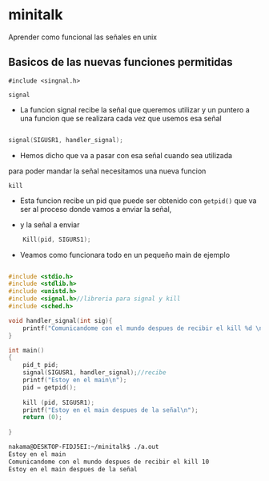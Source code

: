 # minitalk
Aprender como funcional las señales en unix

## Basicos de las nuevas funciones permitidas 

`#include <singnal.h>`

`signal`

- La funcion signal recibe la señal que queremos utilizar y un puntero a una funcion que se realizara cada vez que usemos esa señal

```c

signal(SIGUSR1, handler_signal);

```
- Hemos dicho que va a pasar con esa señal cuando sea utilizada

para poder mandar la señal necesitamos una nueva funcion

`kill`

- Esta funcion recibe un pid que puede ser obtenido con `getpid()`
que va ser al proceso donde vamos a enviar la señal,

- y la señal a enviar 

```c
	Kill(pid, SIGURS1);
```
- Veamos como funcionara todo en un pequeño main de ejemplo

```c

#include <stdio.h>
#include <stdlib.h>
#include <unistd.h>
#include <signal.h>//libreria para signal y kill
#include <sched.h>

void handler_signal(int sig){
	printf("Comunicandome con el mundo despues de recibir el kill %d \n", sig);
}

int main()
{
	pid_t pid;
	signal(SIGUSR1, handler_signal);//recibe
	printf("Estoy en el main\n");
	pid = getpid();
	
	kill (pid, SIGUSR1);
	printf("Estoy en el main despues de la señal\n");
	return (0);
	
}
```
```bash
nakama@DESKTOP-FIDJ5EI:~/minitalk$ ./a.out
Estoy en el main
Comunicandome con el mundo despues de recibir el kill 10
Estoy en el main despues de la señal
```